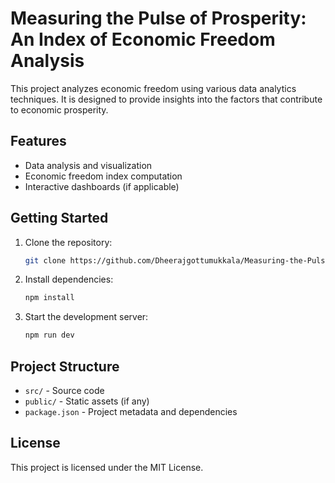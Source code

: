# Measuring the Pulse of Prosperity: An Index of Economic Freedom Analysis

This project analyzes economic freedom using various data analytics techniques. It is designed to provide insights into the factors that contribute to economic prosperity.

## Features

- Data analysis and visualization
- Economic freedom index computation
- Interactive dashboards (if applicable)

## Getting Started

1. Clone the repository:
   ```sh
   git clone https://github.com/Dheerajgottumukkala/Measuring-the-Pulse-of-Prosperity-An-Index-of-Economic-Freedom-Analysis-LTVIP2025TMID48415.git
   ```
2. Install dependencies:
   ```sh
   npm install
   ```
3. Start the development server:
   ```sh
   npm run dev
   ```

## Project Structure

- `src/` - Source code
- `public/` - Static assets (if any)
- `package.json` - Project metadata and dependencies

## License

This project is licensed under the MIT License.
